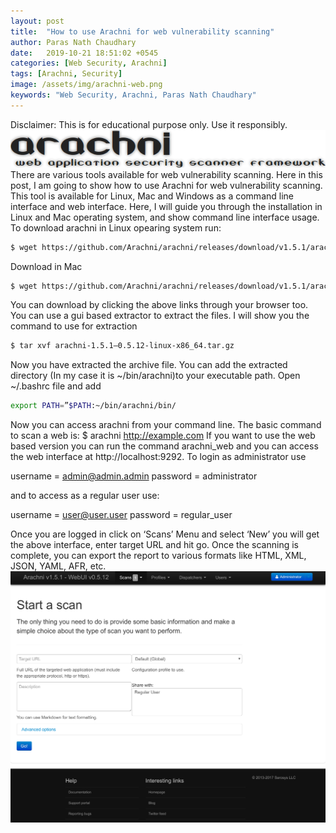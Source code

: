 ```yaml
---
layout: post
title:  "How to use Arachni for web vulnerability scanning"
author: Paras Nath Chaudhary
date:   2019-10-21 18:51:02 +0545
categories: [Web Security, Arachni]
tags: [Arachni, Security]
image: /assets/img/arachni-web.png
keywords: "Web Security, Arachni, Paras Nath Chaudhary"
---
```

Disclaimer: This is for educational purpose only. Use it responsibly.
![Arachni](/blog/assets/img/arachni.png)
There are various tools available for web vulnerability scanning. Here in this post, I am going to show how to use Arachni for web vulnerability scanning. This tool is available for Linux, Mac and Windows as a command line interface and web interface. Here, I will guide you through the installation in Linux and Mac operating system, and show command line interface usage.
To download arachni in Linux opearing system run:
<!--more-->
```bash
$ wget https://github.com/Arachni/arachni/releases/download/v1.5.1/arachni-1.5.1-0.5.12-linux-x86_64.tar.gz
```
Download in Mac
```bash
$ wget https://github.com/Arachni/arachni/releases/download/v1.5.1/arachni-1.5.1-0.5.12-darwin-x86_64.tar.gz
```
You can download by clicking the above links through your browser too. You can use a gui based extractor to extract the files. I will show you the command to use for extraction
```bash
$ tar xvf arachni-1.5.1–0.5.12-linux-x86_64.tar.gz
```
Now you have extracted the archive file. You can add the extracted directory (In my case it is ~/bin/arachni)to your executable path. Open ~/.bashrc file and add
```bash
export PATH=”$PATH:~/bin/arachni/bin/
```
Now you can access arachni from your command line. The basic command to scan a web is:
$ arachni http://example.com
If you want to use the web based version you can run the command arachni_web and you can access the web interface at http://localhost:9292. To login as administrator use

username = admin@admin.admin 
password = administrator

and to access as a regular user use:

username = user@user.user 
password = regular_user

Once you are logged in click on ‘Scans’ Menu and select ‘New’ you will get the above interface, enter target URL and hit go. Once the scanning is complete, you can export the report to various formats like HTML, XML, JSON, YAML, AFR, etc.
![Arachni](/blog/assets/img/arachni-web.png)